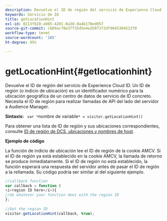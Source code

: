 ```yaml
---
description: Devuelve el ID de región del servicio de Experience Cloud ID. Un ID de región (o indicio de ubicación) es un identificador numérico para la ubicación geográfica de un centro de datos de servicio de ID concreto. Necesita el ID de región para realizar llamadas de API del lado del servidor a Audience Manager.
keywords: Servicio de ID
title: getLocationHint
exl-id: 0213f828-a985-4201-8a38-0a4b170ed057
source-git-commit: cb89ac70e37f35d5e4e2b971f2df9645304522f8
workflow-type: tm+mt
source-wordcount: '185'
ht-degree: 95%

---
```


# getLocationHint{#getlocationhint}

Devuelve el ID de región del servicio de Experience Cloud ID. Un ID de región (o indicio de ubicación) es un identificador numérico para la ubicación geográfica de un centro de datos de servicio de ID concreto. Necesita el ID de región para realizar llamadas de API del lado del servidor a Audience Manager.

**Sintaxis:** ` var *`nombre de variable`* = visitor.getLocationHint()`

Para obtener una lista de ID de región y sus ubicaciones correspondientes, consulte [ID de región de DCS, ubicaciones y nombres de host](https://experienceleague.adobe.com/docs/audience-manager/user-guide/api-and-sdk-code/dcs/dcs-api-reference/dcs-regions.html).

**Ejemplo de código**

La función de indicio de ubicación lee el ID de región de la cookie AMCV. Si el ID de región ya está establecido en la cookie AMCV, la llamada de retorno se produce inmediatamente. Si el ID de región no está establecido, la función esperará una respuesta del servidor antes de pasar el ID de región a la rellamada. Su código podría ser similar al del siguiente ejemplo.

```js
//callback function 
var callback = function ( 
<i>region ID here</i>){ 
//do whatever your function does with the region ID 
}; 
 
//Get the region ID 
visitor.getLocationHint(callback, true); 
```
